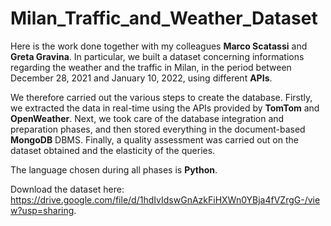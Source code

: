 # Milan_Traffic_and_Weather_Dataset

Here is the work done together with my colleagues **Marco Scatassi** and **Greta Gravina**. In particular, we built a dataset concerning informations regarding the weather and the traffic in Milan, in the period between December 28, 2021 and January 10, 2022, using different **APIs**. 

We therefore carried out the various steps to create the database. Firstly, we extracted the data in real-time using the APIs provided by **TomTom** and **OpenWeather**. Next, we took care of the database integration and preparation phases, and then stored everything in the document-based **MongoDB** DBMS. Finally, a quality assessment was carried out on the dataset obtained and the elasticity of the queries.

The language chosen during all phases is **Python**.

Download the dataset here: https://drive.google.com/file/d/1hdIvIdswGnAzkFiHXWn0YBja4fVZrgG-/view?usp=sharing.

